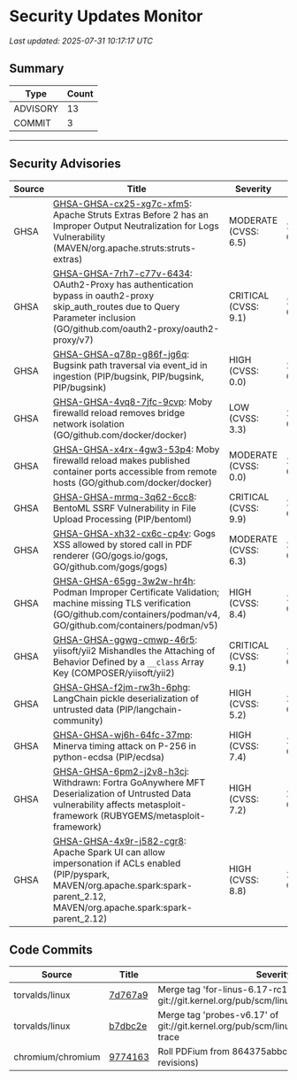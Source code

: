 # Security Updates Monitor

*Last updated: 2025-07-31 10:17:17 UTC*

## Summary
| Type | Count |
|------|-------|
| ADVISORY | 13 |
| COMMIT | 3 |

---

## Security Advisories

| Source | Title | Severity | Date |
|--------|-------|----------|------|
| GHSA | [GHSA-GHSA-cx25-xg7c-xfm5](https://github.com/advisories/GHSA-cx25-xg7c-xfm5): Apache Struts Extras Before 2 has an Improper Output Neutralization for Logs Vulnerability (MAVEN/org.apache.struts:struts-extras) | MODERATE (CVSS: 6.5) | 2025-07-30 |
| GHSA | [GHSA-GHSA-7rh7-c77v-6434](https://github.com/advisories/GHSA-7rh7-c77v-6434): OAuth2-Proxy has authentication bypass in oauth2-proxy skip_auth_routes due to Query Parameter inclusion (GO/github.com/oauth2-proxy/oauth2-proxy/v7) | CRITICAL (CVSS: 9.1) | 2025-07-30 |
| GHSA | [GHSA-GHSA-q78p-g86f-jg6q](https://github.com/advisories/GHSA-q78p-g86f-jg6q): Bugsink path traversal via event_id in ingestion (PIP/bugsink, PIP/bugsink, PIP/bugsink) | HIGH (CVSS: 0.0) | 2025-07-29 |
| GHSA | [GHSA-GHSA-4vq8-7jfc-9cvp](https://github.com/advisories/GHSA-4vq8-7jfc-9cvp): Moby firewalld reload removes bridge network isolation (GO/github.com/docker/docker) | LOW (CVSS: 3.3) | 2025-07-29 |
| GHSA | [GHSA-GHSA-x4rx-4gw3-53p4](https://github.com/advisories/GHSA-x4rx-4gw3-53p4): Moby firewalld reload makes published container ports accessible from remote hosts  (GO/github.com/docker/docker) | MODERATE (CVSS: 0.0) | 2025-07-29 |
| GHSA | [GHSA-GHSA-mrmq-3q62-6cc8](https://github.com/advisories/GHSA-mrmq-3q62-6cc8): BentoML SSRF Vulnerability in File Upload Processing   (PIP/bentoml) | CRITICAL (CVSS: 9.9) | 2025-07-29 |
| GHSA | [GHSA-GHSA-xh32-cx6c-cp4v](https://github.com/advisories/GHSA-xh32-cx6c-cp4v): Gogs XSS allowed by stored call in PDF renderer (GO/gogs.io/gogs, GO/github.com/gogs/gogs) | MODERATE (CVSS: 6.3) | 2025-06-26 |
| GHSA | [GHSA-GHSA-65gg-3w2w-hr4h](https://github.com/advisories/GHSA-65gg-3w2w-hr4h): Podman Improper Certificate Validation; machine missing TLS verification (GO/github.com/containers/podman/v4, GO/github.com/containers/podman/v5) | HIGH (CVSS: 8.4) | 2025-06-25 |
| GHSA | [GHSA-GHSA-ggwg-cmwp-46r5](https://github.com/advisories/GHSA-ggwg-cmwp-46r5): yiisoft/yii2 Mishandles the Attaching of Behavior Defined by a `__class` Array Key (COMPOSER/yiisoft/yii2) | CRITICAL (CVSS: 9.1) | 2025-04-10 |
| GHSA | [GHSA-GHSA-f2jm-rw3h-6phg](https://github.com/advisories/GHSA-f2jm-rw3h-6phg): LangChain pickle deserialization of untrusted data (PIP/langchain-community) | HIGH (CVSS: 5.2) | 2024-09-17 |
| GHSA | [GHSA-GHSA-wj6h-64fc-37mp](https://github.com/advisories/GHSA-wj6h-64fc-37mp): Minerva timing attack on P-256 in python-ecdsa (PIP/ecdsa) | HIGH (CVSS: 7.4) | 2024-01-22 |
| GHSA | [GHSA-GHSA-6pm2-j2v8-h3cj](https://github.com/advisories/GHSA-6pm2-j2v8-h3cj): Withdrawn: Fortra GoAnywhere MFT Deserialization of Untrusted Data vulnerability affects metasploit-framework (RUBYGEMS/metasploit-framework) | HIGH (CVSS: 7.2) | 2023-02-06 |
| GHSA | [GHSA-GHSA-4x9r-j582-cgr8](https://github.com/advisories/GHSA-4x9r-j582-cgr8): Apache Spark UI can allow impersonation if ACLs enabled (PIP/pyspark, MAVEN/org.apache.spark:spark-parent_2.12, MAVEN/org.apache.spark:spark-parent_2.12) | HIGH (CVSS: 8.8) | 2022-07-19 |

## Code Commits

| Source | Title | Severity | Date |
|--------|-------|----------|------|
| torvalds/linux | [7d767a9](https://github.com/torvalds/linux/commit/7d767a9528f6d203bca5e83faf1b8f2f6af3fc07) | Merge tag 'for-linus-6.17-rc1-tag' of git://git.kernel.org/pub/scm/linux/kernel/git/xen/tip | 2025-07-31 |
| torvalds/linux | [b7dbc2e](https://github.com/torvalds/linux/commit/b7dbc2e813e00d61e66fc0267599441493774b93) | Merge tag 'probes-v6.17' of git://git.kernel.org/pub/scm/linux/kernel/git/trace/linux-trace | 2025-07-30 |
| chromium/chromium | [9774163](https://github.com/chromium/chromium/commit/9774163885c12368e96af61346e6712e614894f3) | Roll PDFium from 864375abbcd3 to ea66420dc6fb (2 revisions) | 2025-07-30 |


